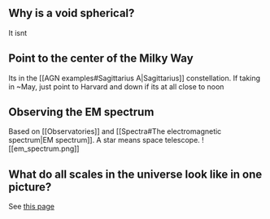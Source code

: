 
## Why is a void spherical?
It isnt


## Point to the center of the Milky Way 
Its in the [[AGN examples#Sagittarius A|Sagittarius]] constellation. If taking in ~May, just point to Harvard and down if its at all close to noon


## Observing the EM spectrum
Based on [[Observatories]] and [[Spectra#The electromagnetic spectrum|EM spectrum]]. A star means space telescope.
![[em_spectrum.png]]
## What do all scales in the universe look like in one picture?
See [this page](https://www.astro.princeton.edu/universe/)